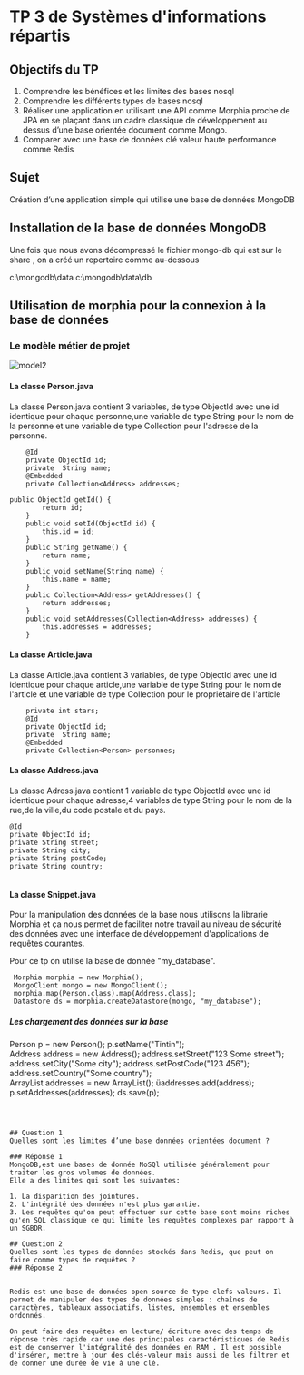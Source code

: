 # TP 3 de Systèmes d'informations répartis					
											
## Objectifs du TP	

1. Comprendre les bénéfices et les limites des bases nosql
2. Comprendre les différents types de bases nosql
3. Réaliser une application en utilisant une API comme Morphia proche de JPA en se plaçant dans un cadre classique de développement au dessus d’une base orientée document comme Mongo.
4. Comparer avec une base de données clé valeur haute performance comme Redis
							
							
## Sujet
Création d’une application simple qui utilise une base de données MongoDB

## Installation de la base de données MongoDB

Une fois que nous avons décompressé le fichier mongo-db qui est sur le share , on a créé un repertoire comme au-dessous

c:\mongodb\data
c:\mongodb\data\db

## Utilisation de morphia pour la connexion à la base de données

### Le modèle métier de projet

![model2](https://cloud.githubusercontent.com/assets/15005875/24712328/d87d8b80-1a22-11e7-9e3a-654f5166ef4e.png)

#### La classe Person.java

La classe Person.java contient 3 variables, de type ObjectId avec une id identique pour chaque personne,une variable de type String pour le nom de la personne et une variable de type  Collection pour l'adresse de la personne.

```
	@Id
	private ObjectId id;
	private  String name;
	@Embedded
	private Collection<Address> addresses;

public ObjectId getId() {
		return id;
	}
	public void setId(ObjectId id) {
		this.id = id;
	}
	public String getName() {
		return name;
	}
	public void setName(String name) {
		this.name = name;
	}
	public Collection<Address> getAddresses() {
		return addresses;
	}
	public void setAddresses(Collection<Address> addresses) {
		this.addresses = addresses;
	}
```
#### La classe Article.java

La classe Article.java contient 3 variables, de type ObjectId avec une id identique pour chaque article,une variable de type String pour le nom de l'article et une variable de type  Collection pour le propriétaire de l'article

```							
	private int stars;
	@Id
	private ObjectId id;
	private  String name;
	@Embedded
	private Collection<Person> personnes;						
```							
						
#### La classe Address.java

La classe Adress.java contient 1 variable de type ObjectId avec une id identique pour chaque adresse,4 variables de type String pour le nom de la rue,de la ville,du code postale et du pays.
```
@Id
private ObjectId id;	
private String street;
private String city;
private String postCode;
private String country;							
						
```						
#### La classe Snippet.java	
Pour la manipulation des données de la base nous utilisons la librarie Morphia et ça nous permet de faciliter notre travail au niveau de sécurité des données avec une interface de développement d'applications de requêtes courantes.

Pour ce tp on utilise la base de donnée "my_database".
```
 Morphia morphia = new Morphia();    
 MongoClient mongo = new MongoClient();
 morphia.map(Person.class).map(Address.class);
 Datastore ds = morphia.createDatastore(mongo, "my_database");
```
##### Les chargement des données sur la base

Person p = new Person();
p.setName("Tintin");	
Address address = new Address();
address.setStreet("123 Some street");
address.setCity("Some city");
address.setPostCode("123 456");
address.setCountry("Some country");	   
ArrayList addresses = new ArrayList();
üaddresses.add(address);
p.setAddresses(addresses);
ds.save(p);
```
						
						
						
## Question 1
Quelles sont les limites d’une base données orientées document ?

### Réponse 1
MongoDB,est une bases de donnée NoSQl utilisée généralement pour traiter les gros volumes de données.
Elle a des limites qui sont les suivantes:

1. La disparition des jointures.
2. L'intégrité des données n'est plus garantie.
3. Les requêtes qu'on peut effectuer sur cette base sont moins riches qu'en SQL classique ce qui limite les requêtes complexes par rapport à un SGBDR. 

## Question 2
Quelles sont les types de données stockés dans Redis, que peut on faire comme types de requêtes ?
### Réponse 2

	
Redis est une base de données open source de type clefs-valeurs. Il permet de manipuler des types de données simples : chaînes de caractères, tableaux associatifs, listes, ensembles et ensembles ordonnés.
	
On peut faire des requêtes en lecture/ écriture avec des temps de réponse très rapide car une des principales caractéristiques de Redis est de conserver l'intégralité des données en RAM . Il est possible d'insérer, mettre à jour des clés-valeur mais aussi de les filtrer et de donner une durée de vie à une clé.							
